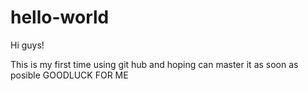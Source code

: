 # hello-world
Hi guys!

This is my first time using git hub
and hoping can master it as soon as posible
GOODLUCK FOR ME 
